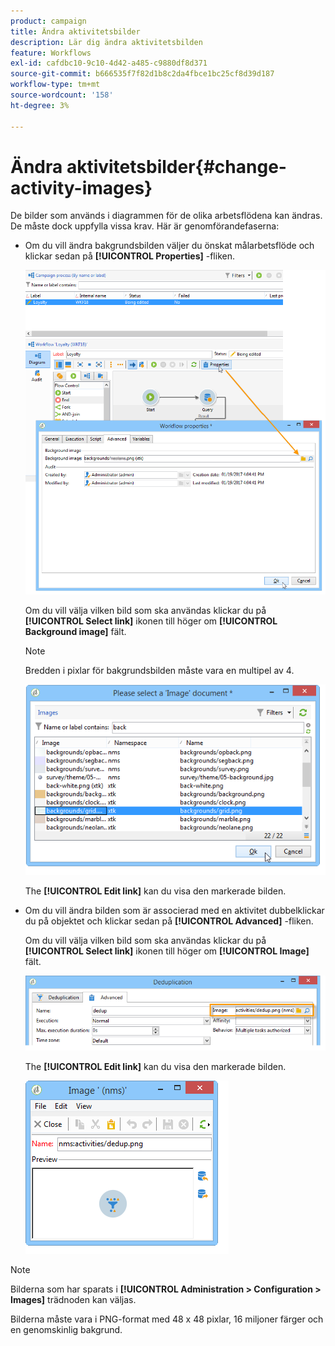 ```yaml
---
product: campaign
title: Ändra aktivitetsbilder
description: Lär dig ändra aktivitetsbilden
feature: Workflows
exl-id: cafdbc10-9c10-4d42-a485-c9880df8d371
source-git-commit: b666535f7f82d1b8c2da4fbce1bc25cf8d39d187
workflow-type: tm+mt
source-wordcount: '158'
ht-degree: 3%

---
```


# Ändra aktivitetsbilder{#change-activity-images}



De bilder som används i diagrammen för de olika arbetsflödena kan ändras. De måste dock uppfylla vissa krav. Här är genomförandefaserna:

* Om du vill ändra bakgrundsbilden väljer du önskat målarbetsflöde och klickar sedan på **[!UICONTROL Properties]** -fliken.

  ![](assets/s_user_segmentation_properties_tab.png)

  Om du vill välja vilken bild som ska användas klickar du på **[!UICONTROL Select link]** ikonen till höger om **[!UICONTROL Background image]** fält.

  >[!NOTE]
  >
  >Bredden i pixlar för bakgrundsbilden måste vara en multipel av 4.

  ![](assets/s_user_segmentation_background_select.png)

  The **[!UICONTROL Edit link]** kan du visa den markerade bilden.

* Om du vill ändra bilden som är associerad med en aktivitet dubbelklickar du på objektet och klickar sedan på **[!UICONTROL Advanced]** -fliken.

  Om du vill välja vilken bild som ska användas klickar du på **[!UICONTROL Select link]** ikonen till höger om **[!UICONTROL Image]** fält.

  ![](assets/s_user_segmentation_activity_image.png)

  The **[!UICONTROL Edit link]** kan du visa den markerade bilden.

  ![](assets/s_user_segmentation_activity_image_select.png)

>[!NOTE]
>
>Bilderna som har sparats i **[!UICONTROL Administration > Configuration > Images]** trädnoden kan väljas.
>  
>Bilderna måste vara i PNG-format med 48 x 48 pixlar, 16 miljoner färger och en genomskinlig bakgrund.
